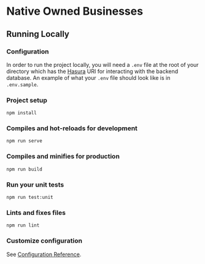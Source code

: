 # Native Owned Businesses

## Running Locally

### Configuration

In order to run the project locally, you will need a `.env` file at the root of your directory which has the [Hasura](https://hasura.io/) URI for interacting with the backend database. An example of what your `.env` file should look like is in `.env.sample`.

### Project setup
```
npm install
```

### Compiles and hot-reloads for development
```
npm run serve
```

### Compiles and minifies for production
```
npm run build
```

### Run your unit tests
```
npm run test:unit
```

### Lints and fixes files
```
npm run lint
```

### Customize configuration
See [Configuration Reference](https://cli.vuejs.org/config/).
